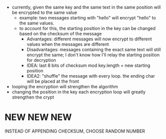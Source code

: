- currently, given the same key and the same text in the same position will be encrypted to the same value
  - example: two messages starting with "hello" will encrypt "hello" to the same values.
  - to account for this, the starting position in the key can be changed based on the checksum of the message
    - Advantages: different messages will now encrypt to different values when the messages are different
    - Disadvantages: messages containing the exact same text will still encrypt the same; I don't know how I'll relay the starting position for decryption
    - IDEA: last 8 bits of checksum mod key.length = new starting position
    - IDEA2: "shuffle" the message with every loop. the ending char will be placed at the front
- looping the encryption will strengthen the algorithm
- changing the position in the key each encryption loop will greatly strengthen the crypt

# NEW NEW NEW

INSTEAD OF APPENDING CHECKSUM, CHOOSE RANDOM NUMBER

